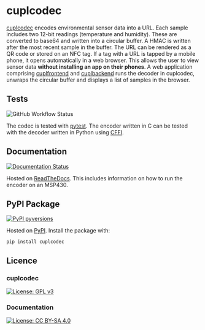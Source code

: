 # cuplcodec
[cuplcodec](https://cupl.co.uk/index.php/software/cuplcodec/) encodes environmental sensor data into a URL. Each sample includes two 12-bit readings (temperature and humidity). These are converted to base64 and written into a circular buffer. A HMAC is written after the most recent sample in the buffer. The URL can be rendered as a QR code or stored on an NFC tag. If a tag with a URL is tapped 
by a mobile phone, it opens automatically in a web browser. This allows the user to view sensor data **without installing an app on their phones**. A web application comprising [cuplfrontend](https://github.com/cuplsensor/cuplfrontend) and [cuplbackend](https://github.com/cuplsensor/cuplbackend) runs the decoder in cuplcodec, unwraps the circular buffer and displays a list of samples in the browser.

## Tests

![GitHub Workflow Status](https://github.com/cuplsensor/cuplcodec/workflows/Python%20package/badge.svg)

The codec is tested with [pytest](https://docs.pytest.org/en/stable/). The encoder written in C can be tested with the decoder written in Python using [CFFI](https://cffi.readthedocs.io/en/latest/).

## Documentation 

[![Documentation Status](https://readthedocs.org/projects/wscodec/badge/?version=latest)](https://readthedocs.org/projects/wscodec/badge/?version=latest) 

Hosted on [ReadTheDocs](https://readthedocs.org/projects/wscodec/badge/?version=latest). This includes information on how to run the encoder on an MSP430.

## PyPI Package

[![PyPI pyversions](https://img.shields.io/pypi/pyversions/ansicolortags.svg)](https://pypi.python.org/pypi/cuplcodec/)

Hosted on [PyPI](https://pypi.org/project/cuplcodec/). Install the package with: 
         
    pip install cuplcodec
    
## Licence

### cuplcodec

[![License: GPL v3](https://img.shields.io/badge/License-GPL%20v3-blue.svg)](https://www.gnu.org/licenses/gpl-3.0)

### Documentation

[![License: CC BY-SA 4.0](https://img.shields.io/badge/License-CC%20BY--SA%204.0-lightgrey.svg)](https://creativecommons.org/licenses/by-sa/4.0/)

